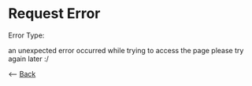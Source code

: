 # Request Error

<p id="text">
    Error Type:
    <div id="requested_text"><p id="code"></p></div>
</p>
<p id="request"></p>

<p>an unexpected error occurred while trying to access the page please try again later :/</p>

<-- <a href=".">Back</a>

<script>
    if(window.location.href.includes('?') == false) { 
        if(window.location.href.includes('from=') == true) {
        window.location.href = window.location.href.slice(window.location.href.indexOf('from=') + 1)
        } else {
            alert("unexpected error :/ returning to home page...")
            window.location.href = "."
        }
    }

    var request = window.location.href.slice(window.location.href.indexOf('code=') + 1);
    var requestedpage = window.location.href.slice(window.location.href.indexOf('from=') + 1);

    document.getElementById("text")[requested_text][code].innerHTML = request;
</script>
